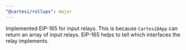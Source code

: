 ```yaml
---
"@cartesi/rollups": major
---
```


Implemented EIP-165 for input relays.
This is because `CartesiDApp` can return an array of input relays. EIP-165 helps to tell which interfaces the relay implements.
